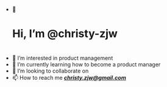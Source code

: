 - 👋 <h1>Hi, I’m @christy-zjw<h1>
- 👀 I’m interested in product management
- 🌱 I’m currently learning how to become a product manager
- 💞️ I’m looking to collaborate on 
- 📫 How to reach me ***christy.zjw@gmail.com***

<!---
christy-zjw/christy-zjw is a ✨ special ✨ repository because its `README.md` (this file) appears on your GitHub profile.
You can click the Preview link to take a look at your changes.
--->
